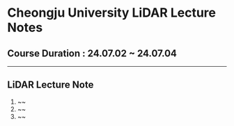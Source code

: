 # Cheongju University LiDAR Lecture Notes<br>
##  Course Duration : 24.07.02 ~ 24.07.04<br>
---
## LiDAR Lecture Note
  1. ~~
  2. ~~
  3. ~~
